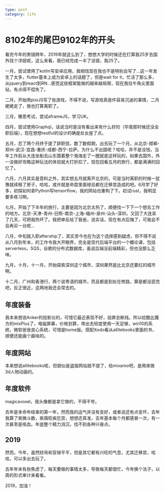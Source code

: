 ```yaml
---
type: post
category: life
---
```

# 8102年的尾巴9102年的开头

看完今年的黑镜跨年，2019年就这么到了，想想大学的时候还在打算我25岁去国外找个洋妞呢，这么来看，我已经完成一半了没错，我25了。

一月，尝试使用了kotlin写安卓应用，我相信现在我也不是特别会写了...这一年发生了太多，flutter基本上成为安卓上的话题了，但是wait for it，忙活了那么多，从jquery到react到RN...感觉这些框架能做的越来越局限，现在我往牛角尖里面钻，有点得不偿失了。

二月，开始用pixiJS写了些游戏，不得不说，写游戏真是件容易沉迷的事情，二月姥姥走了，我也打算离职了。

三月，雅思考试，尝试aframeJS，学习UK。

四月，尝试使用Graphql，话说当时是没有看出来有什么好的（毕竟那时候还没全职后端），现在想想restful的设计的确是处女座了点。

五月，忍了两个月终于提了辞职信，数了数假期，出去玩了一个月，从北京-邯郸-郑州-武汉-宜昌-重庆-成都-西宁-拉萨。为什么不出国呢？哈哈，并不是没钱，当年工作前从大连坐船去山东围着整个渤海走了一圈就是这样玩的，如果去国外，外一没做好攻略这种玩法的体验就大打折扣了，现在回看五月的旅行，都是满满的回忆了。

六月，六月其实是意料之外，其实想五月就离开北京的，可是当时离职的时候一犹豫就续租了房子，哈哈，或许就是命盘里面禄忌都在迁移宫造成的吧。6月学了好多，初探如何拿Python写tensorflow，我的网站也重构了下。初试rust，我明显要多练习啊。

七月，开始了下半年的旅行，主要是因为北京太热了，顺便找一下下一个想去工作的地方。北京-天津-青州-日照-南京-上海-福州-泉州-汕头-深圳，又回了大连呆了几天，可把我热坏了。我把单反给了我爸，说实话，现在有点后悔了，可我会不会再买一台呢...

八月，中旬就入职aftership了，其实至今也在为这个选择感到疑虑，但不得不说从八月到年末，的工作令我大开眼界，完全是现代后端平台的一个概论课，包括serverless，SQS，谷歌的分布式数据库，虽说后端没前端精彩，但也没那么乏味。

九月，十月，十一月，开始探索深圳这个城市，深圳果然是比北京还要红的城市啊。

十二月，广州和香港行，两个说粤语的城市，而且都是到处在修路，算是都没逛完吧，反正很近，这两地我还会常去的。

## 年度装备

我本来想说Anker的投影仪的，可惜它最近表现不好，投屏总断线。所以给酷比魔方的mixPlus了，电磁屏幕，价格划算，带出去轻度使用一天足够，win10的系统，微软爸爸良心系统，可惜是home版。搭配Xodo看从allitebooks里面的书，顺便还能画个画啥的。

## 年度网站

本来想说allitebooks呢，但貌似是盗版网站就不提了，给mixamo吧，是用来做3d人物动画的。

## 年度软件

magicavoxel，我头像都是拿它做的，不得不夸。

去年是本命年结束的第一年，然而我的运气并没有变好，或者说还有点变坏，去年我算了紫微斗数，紫薇旺疾厄宫，想想还真准，去年基本每个月都感冒一次，有一次甚至是咳血。年底整个精力消沉，找不到各种兴奋点。

## 2019

然而，今年，虽然财帛和官禄平平，但是其它都有兴旺的气息，尤其迁移宫，哈哈，可以多出去玩了。

去年年末有些焦虑了，每天要做的事情太多，导致每天都很忙，今年换个法子，以周的形式审计来看看。

2019，加油！